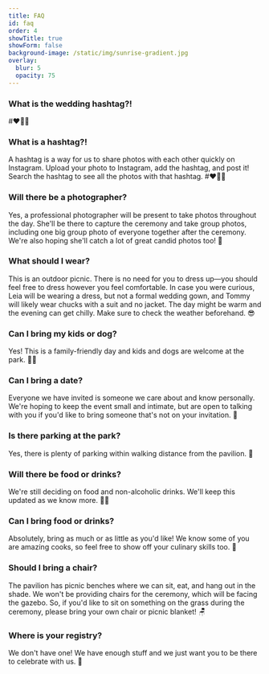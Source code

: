 ```yaml
---
title: FAQ
id: faq
order: 4
showTitle: true
showForm: false
background-image: /static/img/sunrise-gradient.jpg
overlay:
  blur: 5
  opacity: 75
---
```

### What is the wedding hashtag?!

\#❤️🎈💯

### What is a hashtag?!

A hashtag is a way for us to share photos with each other quickly on Instagram. Upload your photo to Instagram, add the hashtag, and post it!  Search the hashtag to see all the photos with that hashtag. #❤️🎈💯

### Will there be a photographer?

Yes, a professional photographer will be present to take photos throughout the day. She'll be there to capture the ceremony and take group photos, including one big group photo of everyone together after the ceremony. We're also hoping she'll catch a lot of great candid photos too! 📸

### What should I wear?

This is an outdoor picnic. There is no need for you to dress up—you should feel free to dress however you feel comfortable. In case you were curious, Leia will be wearing a dress, but not a formal wedding gown, and Tommy will likely wear chucks with a suit and no jacket. The day might be warm and the evening can get chilly. Make sure to check the weather beforehand. 😎

### Can I bring my kids or dog?

Yes! This is a family-friendly day and kids and dogs are welcome at the park. 🤸🐶

### Can I bring a date?

Everyone we have invited is someone we care about and know personally. We're hoping to keep the event small and intimate, but are open to talking with you if you'd like to bring someone that's not on your invitation. 🐙

### Is there parking at the park?

Yes, there is plenty of parking within walking distance from the pavilion. 🚗

### Will there be food or drinks?

We're still deciding on food and non-alcoholic drinks. We'll keep this updated as we know more. 🥪🧃

### Can I bring food or drinks?

Absolutely, bring as much or as little as you'd like! We know some of you are amazing cooks, so feel free to show off your culinary skills too. 🥟

### Should I bring a chair?

The pavilion has picnic benches where we can sit, eat, and hang out in the shade. We won't be providing chairs for the ceremony, which will be facing the gazebo. So, if you'd like to sit on something on the grass during the ceremony, please bring your own chair or picnic blanket! 🪑

### Where is your registry?

We don't have one!  We have enough stuff and we just want you to be there to celebrate with us. 🎉